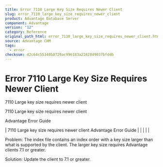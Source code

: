 ```yaml
---
title: Error 7110 Large Key Size Requires Newer Client
slug: error_7110_large_key_size_requires_newer_client
product: Advantage Database Server
component: Advantage
version: "12"
category: Reference
original_path_html: error_7110_large_key_size_requires_newer_client.htm
source: Advantage CHM
tags:
  - error
checksum: d2c64c5534058729ac996183a2162849037bfddb
---
```


# Error 7110 Large Key Size Requires Newer Client

7110 Large key size requires newer client

7110 Large key size requires newer client

Advantage Error Guide

| 7110 Large key size requires newer client  Advantage Error Guide |  |  |  |  |

Problem: The index file contains an index order with a key size larger than what is supported by the client. The larger key size requires Advantage clients 7.1 or greater.

Solution: Update the client to 7.1 or greater.
